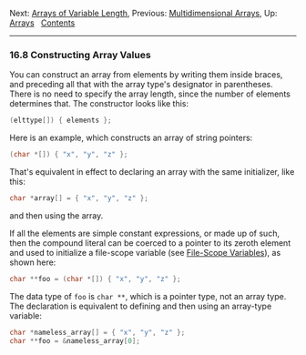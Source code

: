 Next: [Arrays of Variable Length](Arrays-of-Variable-Length.md),
Previous: [Multidimensional Arrays](Multidimensional-Arrays.md), Up:
[Arrays](Arrays.md)  
[Contents](index.md#SEC_Contents "Table of contents")  

------------------------------------------------------------------------


### 16.8 Constructing Array Values 


You can construct an array from elements by writing them inside braces,
and preceding all that with the array type's designator in parentheses.
There is no need to specify the array length, since the number of
elements determines that. The constructor looks like this:

``` C
(elttype[]) { elements };
```

Here is an example, which constructs an array of string pointers:

``` C
(char *[]) { "x", "y", "z" };
```

That's equivalent in effect to declaring an array with the same
initializer, like this:

``` C
char *array[] = { "x", "y", "z" };
```

and then using the array.

If all the elements are simple constant expressions, or made up of such,
then the compound literal can be coerced to a pointer to its zeroth
element and used to initialize a file-scope variable (see [File-Scope
Variables](File_002dScope-Variables.md)), as shown here:

``` C
char **foo = (char *[]) { "x", "y", "z" };
```

The data type of `foo` is `char **`, which is a pointer type, not an
array type. The declaration is equivalent to defining and then using an
array-type variable:

``` C
char *nameless_array[] = { "x", "y", "z" };
char **foo = &nameless_array[0];
```
